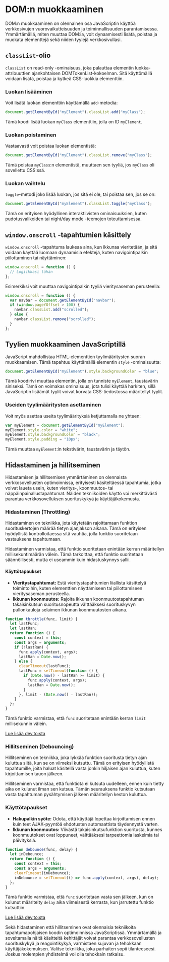 # DOM:n muokkaaminen

DOM:n muokkaaminen on olennainen osa JavaScriptin käyttöä verkkosivujen vuorovaikutteisuuden ja toiminnallisuuden parantamisessa. Ymmärtämällä, miten muuttaa DOM:ia, voit dynaamisesti lisätä, poistaa ja muokata elementtejä sekä niiden tyylejä verkkosivullasi.

## `classList`-olio

`classList` on read-only -ominaisuus, joka palauttaa elementin luokka-attribuuttien ajankohtaisen DOMTokenList-kokoelman. Sitä käyttömällä voidaan lisätä, poistaa ja kytkeä CSS-luokkia elementtiin.

### Luokan lisääminen

Voit lisätä luokan elementtiin käyttämällä `add`-metodia:

```javascript
document.getElementById("myElement").classList.add("myClass");
```

Tämä koodi lisää luokan `myClass` elementtiin, jolla on ID `myElement`.

### Luokan poistaminen

Vastaavasti voit poistaa luokan elementistä:

```javascript
document.getElementById("myElement").classList.remove("myClass");
```

Tämä poistaa `myClass`:n elementistä, muuttaen sen tyyliä, jos `myClass` oli sovellettu CSS:ssä.

### Luokan vaihtelu

`toggle`-metodi joko lisää luokan, jos sitä ei ole, tai poistaa sen, jos se on:

```javascript
document.getElementById("myElement").classList.toggle("myClass");
```

Tämä on erityisen hyödyllinen interaktiivisten ominaisuuksien, kuten pudotusvalikoiden tai night/day mode -teemojen toteuttamisessa.

## `window.onscroll` -tapahtumien käsittely

`window.onscroll` -tapahtuma laukeaa aina, kun ikkunaa vieritetään, ja sitä voidaan käyttää luomaan dynaamisia efektejä, kuten navigointipalkin piilottaminen tai näyttäminen:

```javascript
window.onscroll = function () {
  // Logiikkasi tähän
};
```

Esimerkiksi voit muuttaa navigointipalkin tyyliä vieritysaseman perusteella:

```javascript
window.onscroll = function () {
  var navbar = document.getElementById("navbar");
  if (window.pageYOffset > 100) {
    navbar.classList.add("scrolled");
  } else {
    navbar.classList.remove("scrolled");
  }
};
```

## Tyylien muokkaaminen JavaScriptillä

JavaScript mahdollistaa HTML-elementtien tyylimääritysten suoran muokkaamisen. Tämä tapahtuu käyttämällä elementin `style` -ominaisuutta:

```javascript
document.getElementById("myElement").style.backgroundColor = "blue";
```

Tämä koodirivi muuttaa elementin, jolla on tunniste `myElement`, taustavärin siniseksi. Tämä on voimakas ominaisuus, jota tulisi käyttää harkiten, sillä JavaScriptin lisäämät tyylit voivat korvata CSS-tiedostossa määritellyt tyylit.

### Useiden tyylimääritysten asettaminen

Voit myös asettaa useita tyylimäärityksiä ketjuttamalla ne yhteen:

```javascript
var myElement = document.getElementById("myElement");
myElement.style.color = "white";
myElement.style.backgroundColor = "black";
myElement.style.padding = "10px";
```

Tämä muuttaa `myElement`:in tekstivärin, taustavärin ja täytön.

## Hidastaminen ja hillitseminen

Hidastamisen ja hillitsemisen ymmärtäminen on olennaista verkkosovellusten optimoinnissa, erityisesti käsiteltäessä tapahtumia, jotka voivat laueta usein, kuten vieritys-, koonmuutos- tai näppäinpainallustapahtumat. Näiden tekniikoiden käyttö voi merkittävästi parantaa verkkosovelluksen suorituskykyä ja käyttäjäkokemusta.

### Hidastaminen (Throttling)

Hidastaminen on tekniikka, jota käytetään rajoittamaan funktion suorituskertojen määrää tietyn ajanjakson aikana. Tämä on erityisen hyödyllistä kontrolloitaessa sitä vauhtia, jolla funktio suoritetaan vastauksena tapahtumaan.

Hidastaminen varmistaa, että funktio suoritetaan enintään kerran määritellyn millisekuntimäärän välein. Tämä tarkoittaa, että funktio suoritetaan säännöllisesti, mutta ei useammin kuin hidastuskynnys sallii.

#### Käyttötapaukset

- **Vieritystapahtumat:** Estä vieritystapahtumien liiallista käsittelyä toimintoihin, kuten elementtien näyttämiseen tai piilottamiseen vieritysaseman perusteella.
- **Ikkunan koonmuutos:** Rajoita ikkunan koonmuutostapahtuman takaisinkutsun suoritusnopeutta välttääksesi suorituskyvyn pullonkauloja selaimen ikkunan koonmuutosten aikana.

```javascript
function throttle(func, limit) {
  let lastFunc;
  let lastRan;
  return function () {
    const context = this;
    const args = arguments;
    if (!lastRan) {
      func.apply(context, args);
      lastRan = Date.now();
    } else {
      clearTimeout(lastFunc);
      lastFunc = setTimeout(function () {
        if (Date.now() - lastRan >= limit) {
          func.apply(context, args);
          lastRan = Date.now();
        }
      }, limit - (Date.now() - lastRan));
    }
  };
}
```

Tämä funktio varmistaa, että `func` suoritetaan enintään kerran `limit` millisekunnin välein.

[Lue lisää dev.to:sta](https://dev.to/jeetvora331/throttling-in-javascript-easiest-explanation-1081)

### Hillitseminen (Debouncing)

Hillitseminen on tekniikka, joka lykkää funktion suoritusta tietyn ajan kuluttua siitä, kun se on viimeksi kutsuttu. Tämä on erityisen hyödyllistä tapahtumille, joita haluat käsitellä vasta jonkin hiljaisen ajan kuluttua, kuten kirjoittamisen tauon jälkeen.

Hillitseminen varmistaa, että funktiota ei kutsuta uudelleen, ennen kuin tietty aika on kulunut ilman sen kutsua. Tämän seurauksena funktio kutsutaan vasta tapahtuman pysähtymisen jälkeen määritellyn keston kuluttua.

### Käyttötapaukset

- **Hakupalkin syöte:** Odota, että käyttäjä lopettaa kirjoittamisen ennen kuin teet AJAX-pyyntöä ehdotusten automaattista täydennystä varten.
- **Ikkunan koonmuutos:** Viivästä takaisinkutsufunktion suoritusta, kunnes koonmuutokset ovat loppuneet, välttääksesi tarpeettomia laskelmia tai päivityksiä.

```javascript
function debounce(func, delay) {
  let inDebounce;
  return function () {
    const context = this;
    const args = arguments;
    clearTimeout(inDebounce);
    inDebounce = setTimeout(() => func.apply(context, args), delay);
  };
}
```

Tämä funktio varmistaa, että `func` suoritetaan vasta sen jälkeen, kun on kulunut määritelty `delay` aika viimeisestä kerrasta, kun jarrutettu funktio kutsuttiin.

[Lue lisää dev.to:sta](https://dev.to/jeetvora331/javascript-debounce-easiest-explanation--29hc)

Sekä hidastaminen että hillitseminen ovat olennaisia tekniikoita tapahtumapohjaisen koodin optimoinnissa JavaScriptissä. Ymmärtämällä ja soveltamalla näitä käsitteitä kehittäjät voivat parantaa verkkosovellusten suorituskykyä ja reagointikykyä, varmistaen sujuvan ja tehokkaan käyttäjäkokemuksen. Valitse tekniikka, joka parhaiten sopii tilanteeseesi. Joskus molempien yhdistelmä voi olla tehokkain ratkaisu.
